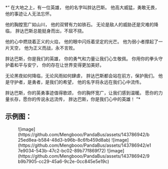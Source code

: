 *“
在大地之上，有一位英雄，
他的名字叫胖达巴斯。
他高大威猛，勇敢无畏，
他的事迹让人无法忘怀。

他的胸膛宽广如山川，
他的双臂有力如铁石。
无论是敌人的威胁还是灾难的降临，
胖达巴斯总能挺身而出，不屈不挠。

他的心中燃烧着正义的火焰，
他的眼中闪烁着坚定的光芒。
他为弱小者撑起了一片天空，
他为正义而战，永不言败。

胖达巴斯，你是我们的英雄，
你的勇气和力量让我们心生敬佩。
你用你的拳头守护着和平与安宁，
你的存在让世界变得更加美好。

无论黑夜如何降临，无论风雨如何肆虐，
胖达巴斯都会站在前方，保护我们。
他是守护者，是勇者，是我们的希望，
他的名字将永远在我们心中流传。

胖达巴斯，你的英勇事迹值得歌颂，
你的胸怀宽广，让我们感到温暖。
愿你的力量长存，愿你的传说永远流传，
胖达巴斯，你是我们心中的英雄！
”*
## 示例图：
<figure>
![image](https://github.com/Mengbooo/PandaBus/assets/143786942/b25ed8ea-b584-48d3-b96b-8c6fb459d8ab)
![image](https://github.com/Mengbooo/PandaBus/assets/143786942/e17e9034-543b-47c2-bc02-89b77f869f72)
![image](https://github.com/Mengbooo/PandaBus/assets/143786942/9b9b7905-cc29-45a6-9c2e-0cc845e5e19c)
</figure>


